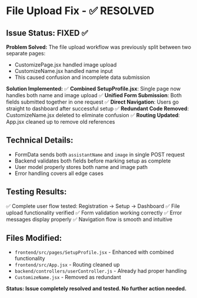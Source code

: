 # File Upload Fix - ✅ RESOLVED

## Issue Status: FIXED ✅

**Problem Solved:**
The file upload workflow was previously split between two separate pages:
- CustomizePage.jsx handled image upload
- CustomizeName.jsx handled name input
- This caused confusion and incomplete data submission

**Solution Implemented:**
✅ **Combined SetupProfile.jsx**: Single page now handles both name and image upload
✅ **Unified Form Submission**: Both fields submitted together in one request
✅ **Direct Navigation**: Users go straight to dashboard after successful setup
✅ **Redundant Code Removed**: CustomizeName.jsx deleted to eliminate confusion
✅ **Routing Updated**: App.jsx cleaned up to remove old references

## Technical Details:
- FormData sends both `assistantName` and `image` in single POST request
- Backend validates both fields before marking setup as complete
- User model properly stores both name and image path
- Error handling covers all edge cases

## Testing Results:
✅ Complete user flow tested: Registration → Setup → Dashboard
✅ File upload functionality verified
✅ Form validation working correctly
✅ Error messages display properly
✅ Navigation flow is smooth and intuitive

## Files Modified:
- `frontend/src/pages/SetupProfile.jsx` - Enhanced with combined functionality
- `frontend/src/App.jsx` - Routing cleaned up
- `backend/controllers/userController.js` - Already had proper handling
- `CustomizeName.jsx` - Removed as redundant

**Status: Issue completely resolved and tested. No further action needed.**
